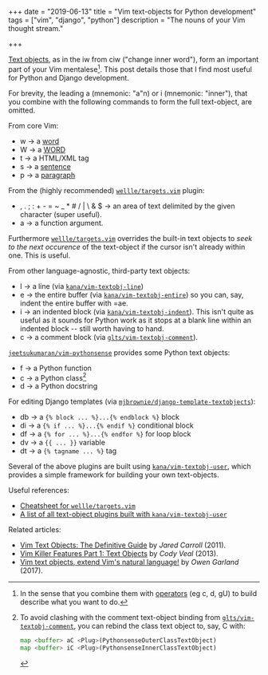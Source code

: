 +++
date = "2019-06-13"
title = "Vim text-objects for Python development"
tags = ["vim", "django", "python"]
description = "The nouns of your Vim thought stream."

+++

[Text objects](http://vimdoc.sourceforge.net/htmldoc/motion.html#text-objects),
as in the <span class="keys">iw</span> from <span class="keys">ciw</span>
("change inner word"), form an important part of your Vim mentalese[^verbs].
This post details those that I find most useful for Python and Django
development.

[^verbs]:
    In the sense that you combine them with
    [operators](http://vimdoc.sourceforge.net/htmldoc/motion.html#operator) (eg
    <span class="keys">c</span>, <span class="keys">d</span>,
    <span class="keys">gU</span>) to build describe what you want to do.

For brevity, the leading <span class="keys">a</span> (mnemonic: "a"n) or
<span class="keys">i</span> (mnemonic: "inner"), that you combine with the
following commands to form the full text-object, are omitted.

From core Vim:

- <span class="keys">w</span> → a
  [word](http://vimdoc.sourceforge.net/htmldoc/motion.html#word)
- <span class="keys">W</span> → a
  [WORD](http://vimdoc.sourceforge.net/htmldoc/motion.html#WORD)
- <span class="keys">t</span> → a HTML/XML tag
- <span class="keys">s</span> → a
  [sentence](http://vimdoc.sourceforge.net/htmldoc/motion.html#sentence)
- <span class="keys">p</span> → a
  [paragraph](http://vimdoc.sourceforge.net/htmldoc/motion.html#paragraph)

From the (highly recommended)
[`wellle/targets.vim`](https://github.com/wellle/targets.vim) plugin:

- <span class="keys">,</span> <span class="keys">.</span>
  <span class="keys">;</span> <span class="keys">:</span>
  <span class="keys">+</span> <span class="keys">-</span>
  <span class="keys">=</span> <span class="keys">~</span>
  <span class="keys">\_</span> <span class="keys">\*</span>
  <span class="keys">#</span> <span class="keys">/</span>
  <span class="keys">|</span> <span class="keys">\\</span>
  <span class="keys">&</span> <span class="keys">$</span> → an area of text
  delimited by the given character (super useful).
- <span class="keys">a</span> → a function argument.

Furthermore [`wellle/targets.vim`](https://github.com/wellle/targets.vim)
overrides the built-in text objects to _seek to the next occurence_ of the
text-object if the cursor isn't already within one. This is useful.

From other language-agnostic, third-party text objects:

- <span class="keys">l</span> → a line (via
  [`kana/vim-textobj-line`](https://github.com/kana/vim-textobj-line))
- <span class="keys">e</span> → the entire buffer (via
  [`kana/vim-textobj-entire`](https://github.com/kana/vim-textobj-entire)) so
  you can, say, indent the entire buffer with <span class="keys">=ae</span>.
- <span class="keys">i</span> → an indented block (via
  [`kana/vim-textobj-indent`](https://github.com/kana/vim-textobj-indent)). This
  isn't quite as useful as it sounds for Python work as it stops at a blank line
  within an indented block -- still worth having to hand.
- <span class="keys">c</span> → a comment block (via
  [`glts/vim-textobj-comment`](https://github.com/glts/vim-textobj-comment)).

[`jeetsukumaran/vim-pythonsense`](https://github.com/jeetsukumaran/vim-pythonsense)
provides some Python text objects:

- <span class="keys">f</span> → a Python function
- <span class="keys">c</span> → a Python class[^clash]
- <span class="keys">d</span> → a Python docstring

For editing Django templates (via
[`mjbrownie/django-template-textobjects`](https://github.com/mjbrownie/django-template-textobjects)):

- <span class="keys">db</span> → a `{% block ... %}...{% endblock %}` block
- <span class="keys">di</span> → a `{% if ... %}...{% endif %}` conditional
  block
- <span class="keys">df</span> → a `{% for ... %}...{% endfor %}` for loop block
- <span class="keys">dv</span> → a `{{ ... }}` variable
- <span class="keys">dt</span> → a `{% tagname ... %}` tag

Several of the above plugins are built using
[`kana/vim-textobj-user`](https://github.com/kana/vim-textobj-user), which
provides a simple framework for building your own text-objects.

Useful references:

- [Cheatsheet for `wellle/targets.vim`](https://github.com/wellle/targets.vim/blob/master/cheatsheet.md)
- [A list of all text-object plugins built with `kana/vim-textobj-user`](https://github.com/kana/vim-textobj-user/wiki)

Related articles:

- [Vim Text Objects: The Definitive Guide](https://blog.carbonfive.com/2011/10/17/vim-text-objects-the-definitive-guide/)
  by _Jared Carroll_ (2011).
- [Vim Killer Features Part 1: Text Objects](http://codyveal.com/posts/vim-killer-features-part-1-text-objects/)
  by _Cody Veal_ (2013).
- [Vim text objects, extend Vim's natural language!](http://owen.cymru/vim-text-objects-extend-vims-natural-language-2/)
  by _Owen Garland_ (2017).

[^clash]:
    To avoid clashing with the comment text-object binding from
    [`glts/vim-textobj-comment`](https://github.com/glts/vim-textobj-comment),
    you can rebind the class text object to, say, <span class="keys">C</span>
    with:

    ```python
    map <buffer> aC <Plug>(PythonsenseOuterClassTextObject)
    map <buffer> iC <Plug>(PythonsenseInnerClassTextObject)
    ```

<!-- Write own one for Python import or arg assign (, and _ delimited)

-->
